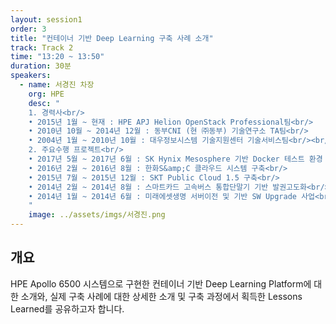 ```yaml
---
layout: session1
order: 3
title: "컨테이너 기반 Deep Learning 구축 사례 소개"
track: Track 2
time: "13:20 ~ 13:50"
duration: 30분
speakers:
  - name: 서경진 차장
    org: HPE
    desc: "
	1. 경력사<br/>
	• 2015년 1월 ~ 현재 : HPE APJ Helion OpenStack Professional팀<br/>
	• 2010년 10월 ~ 2014년 12월 : 동부CNI (현 ㈜동부) 기술연구소 TA팀<br/>
	• 2004년 1월 ~ 2010년 10월 : 대우정보시스템 기술지원센터 기술서비스팀<br/><br/>
	2. 주요수행 프로젝트<br/>
	• 2017년 5월 ~ 2017년 6월 : SK Hynix Mesosphere 기반 Docker 테스트 환경 구축<br/>
	• 2016년 2월 ~ 2016년 8월 : 한화S&amp;C 클라우드 시스템 구축<br/>
	• 2015년 7월 ~ 2015년 12월 : SKT Public Cloud 1.5 구축<br/>
	• 2014년 2월 ~ 2014년 8월 : 스마트카드 고속버스 통합단말기 기반 발권고도화<br/>
	• 2014년 1월 ~ 2014년 6월 : 미래에셋생명 서버이전 및 기반 SW Upgrade 사업<br/>
	"
    image: ../assets/imgs/서경진.png
---
```


## 개요
HPE Apollo 6500 시스템으로 구현한 컨테이너 기반 Deep Learning Platform에 대한
소개와, 실제 구축 사례에 대한 상세한 소개 및 구축 과정에서 획득한 Lessons
Learned를 공유하고자 합니다.